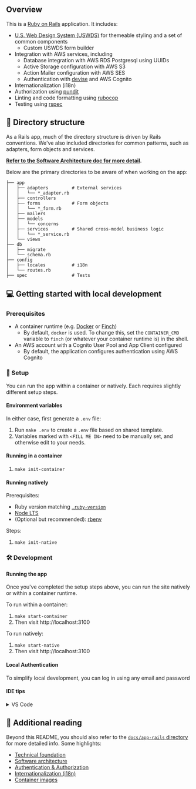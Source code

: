 ## Overview

This is a [Ruby on Rails](https://rubyonrails.org/) application. It includes:

- [U.S. Web Design System (USWDS)](https://designsystem.digital.gov/) for themeable styling and a set of common components
  - Custom USWDS form builder
- Integration with AWS services, including
  - Database integration with AWS RDS Postgresql using UUIDs
  - Active Storage configuration with AWS S3
  - Action Mailer configuration with AWS SES
  - Authentication with [devise](https://github.com/heartcombo/devise) and AWS Cognito
- Internationalization (i18n)
- Authorization using [pundit](https://github.com/varvet/pundit)
- Linting and code formatting using [rubocop](https://rubocop.org/)
- Testing using [rspec](https://rspec.info)

## 📂 Directory structure

As a Rails app, much of the directory structure is driven by Rails conventions. We've also included directories for common patterns, such as adapters, form objects and services.

**[Refer to the Software Architecture doc for more detail](../docs/app-rails/software-architecture.md).**

Below are the primary directories to be aware of when working on the app:

```
├── app
│   ├── adapters         # External services
│   │   └── *_adapter.rb
│   ├── controllers
│   ├── forms            # Form objects
│   │   └── *_form.rb
│   ├── mailers
│   ├── models
│   │   └── concerns
│   ├── services         # Shared cross-model business logic
│   │   └── *_service.rb
│   └── views
├── db
│   ├── migrate
│   └── schema.rb
├── config
│   ├── locales          # i18n
│   └── routes.rb
├── spec                 # Tests
```

## 💻 Getting started with local development

### Prerequisites

- A container runtime (e.g. [Docker](https://www.docker.com/) or [Finch](https://github.com/runfinch/finch))
  - By default, `docker` is used. To change this, set the `CONTAINER_CMD` variable to `finch` (or whatever your container runtime is) in the shell.
- An AWS account with a Cognito User Pool and App Client configured
  - By default, the application configures authentication using AWS Cognito

### 💾 Setup

You can run the app within a container or natively. Each requires slightly different setup steps.

#### Environment variables

In either case, first generate a `.env` file:

1. Run `make .env` to create a `.env` file based on shared template.
1. Variables marked with `<FILL ME IN>` need to be manually set, and otherwise edit to your needs.

#### Running in a container

1. `make init-container`

#### Running natively

Prerequisites:

- Ruby version matching [`.ruby-version`](./.ruby-version)
- [Node LTS](https://nodejs.org/en)
- (Optional but recommended): [rbenv](https://github.com/rbenv/rbenv)

Steps:

1. `make init-native`

### 🛠️ Development

#### Running the app

Once you've completed the setup steps above, you can run the site natively or within a container runtime.

To run within a container:

1. `make start-container`
1. Then visit http://localhost:3100

To run natively:

1. `make start-native`
1. Then visit http://localhost:3100

#### Local Authentication

To simplify local development, you can log in using any email and password

#### IDE tips

<details>
<summary>VS Code</summary>

##### Recommended extensions

- [Ruby LSP](https://marketplace.visualstudio.com/items?itemName=Shopify.ruby-lsp)
- [Simple ERB](https://marketplace.visualstudio.com/items?itemName=vortizhe.simple-ruby-erb), for tag autocomplete and snippets

</details>

## 📇 Additional reading

Beyond this README, you should also refer to the [`docs/app-rails` directory](../docs/app-rails) for more detailed info. Some highlights:

- [Technical foundation](../docs/app-rails/technical-foundation.md)
- [Software architecture](../docs/app-rails/software-architecture.md)
- [Authentication & Authorization](../docs/app-rails/auth.md)
- [Internationalization (i18n)](../docs/app-rails/internationalization.md)
- [Container images](../docs/app-rails/container-images.md)
